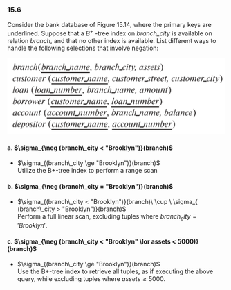 ### 15.6

Consider the bank database of Figure 15.14, where the primary keys are 
underlined. Suppose that a $B^+$ -tree index on <i>branch_city</i> is 
available on relation _branch_, and that no other index is available. List 
different ways to handle the following selections that involve negation: 

![alt text](image.png)

#### a. $\sigma_{\neg (branch\_city < "Brooklyn")}(branch)$

+ $\sigma_{(branch\_city \ge "Brooklyn")}(branch)$  
Utilize the B+-tree index to perform a range scan

#### b. $\sigma_{\neg (branch\_city = "Brooklyn")}(branch)$

+ $\sigma_{(branch\_city < "Brooklyn")}(branch)\  \cup \ \sigma_{ (branch\_city > "Brooklyn")}(branch)$  
Perform a full linear scan, excluding tuples where $branch_city = 'Brooklyn'$.


#### c. $\sigma_{\neg (branch\_city < "Brooklyn" \lor assets < 5000)}(branch)$

+ $\sigma_{(branch\_city \ge "Brooklyn")}(branch)$   
Use the B+-tree index to retrieve all tuples, as if executing the above query, while excluding tuples where $assets \geq 5000$.